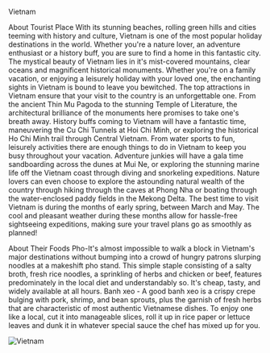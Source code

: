 Vietnam

About Tourist Place 
With its stunning beaches, rolling green hills and cities teeming with history and culture, Vietnam is one of the most popular holiday destinations in the world. 
Whether you're a nature lover, an adventure enthusiast or a history buff, you are sure to find a home in this fantastic city.
The mystical beauty of Vietnam lies in it's mist-covered mountains, clear oceans and magnificent historical monuments. Whether you're on a family vacation, or
enjoying a leisurely holiday with your loved one, the enchanting sights in Vietnam is bound to leave you bewitched.
The top attractions in Vietnam ensure that your visit to the country is an unforgettable one. From the ancient Thin Mu Pagoda to the stunning Temple of Literature, 
the architectural brilliance of the monuments here promises to take one's breath away. History buffs coming to Vietnam will have a fantastic time, maneuvering the Cu Chi 
Tunnels at Hoi Chi Minh, or exploring the historical Ho Chi Minh trail through Central Vietnam.
From water sports to fun, leisurely activities there are enough things to do in Vietnam to keep you busy throughout your vacation. 
Adventure junkies will have a gala time sandboarding across the dunes at Mui Ne, or exploring the stunning marine life off the Vietnam coast through diving and 
snorkeling expeditions. Nature lovers can even choose to explore the astounding natural wealth of the country through hiking through the caves at Phong Nha or boating 
through the water-enclosed paddy fields in the Mekong Delta.
The best time to visit Vietnam is during the months of early spring, between March and May. The cool and pleasant weather during these months allow for hassle-free 
sightseeing expeditions, making sure your travel plans go as smoothly as planned!

About Their Foods
Pho-It's almost impossible to walk a block in Vietnam's major destinations without bumping into a crowd of hungry patrons slurping noodles at a makeshift pho stand.
This simple staple consisting of a salty broth, fresh rice noodles, a sprinkling of herbs and chicken or beef, features predominately in the local diet 
and understandably so. It's cheap, tasty, and widely available at all hours.
Banh xeo - A good banh xeo is a crispy crepe bulging with pork, shrimp, and bean sprouts, plus the garnish of fresh herbs that are characteristic of most 
authentic Vietnamese dishes. To enjoy one like a local, cut it into manageable slices, roll it up in rice paper or lettuce leaves and dunk it in whatever
special sauce the chef has mixed up for you.


<img align="center" src="https://dynamic-media-cdn.tripadvisor.com/media/photo-o/15/a3/2a/f2/big-hand-ang-golden-bridge.jpg?w=600&h=400&s=1" alt="Vietnam"/>

